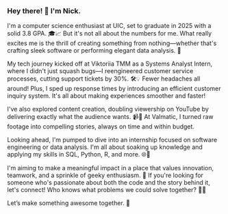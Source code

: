 ### Hey there! 👋 I'm Nick.

I'm a computer science enthusiast at UIC, set to graduate in 2025 with a solid 3.8 GPA. 🎓📈 But it's not all about the numbers for me. What really excites me is the thrill of creating something from nothing—whether that's crafting sleek software or performing elegant data analysis. 🚀

My tech journey kicked off at Viktoriia TMM as a Systems Analyst Intern, where I didn't just squash bugs—I reengineered customer service processes, cutting support tickets by 30%. 🛠️💡 Fewer headaches all around! Plus, I sped up response times by introducing an efficient customer inquiry system. It's all about making experiences smoother and faster!

I've also explored content creation, doubling viewership on YouTube by delivering exactly what the audience wants. 📹🌟 At Valmatic, I turned raw footage into compelling stories, always on time and within budget.

Looking ahead, I'm pumped to dive into an internship focused on software engineering or data analysis. I'm all about soaking up knowledge and applying my skills in SQL, Python, R, and more. 🌐🔧

I'm aiming to make a meaningful impact in a place that values innovation, teamwork, and a sprinkle of geeky enthusiasm. 🌟 If you're looking for someone who's passionate about both the code and the story behind it, let's connect! Who knows what problems we could solve together? 🤝🧠

Let’s make something awesome together. 🌟
